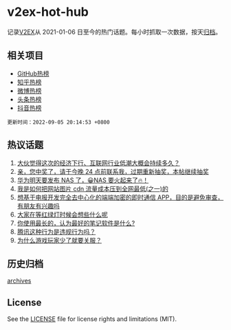 # v2ex-hot-hub

 记录[V2EX](https://www.v2ex.com/)从 2021-01-06 日至今的热门话题。每小时抓取一次数据，按天[归档](archives)。
 
 ## 相关项目

- [GitHub热榜](https://github.com/snaildev/github-hot-hub)
- [知乎热榜](https://github.com/snaildev/zhihu-hot-hub)
- [微博热榜](https://github.com/snaildev/weibo-hot-hub)
- [头条热榜](https://github.com/snaildev/toutiao-hot-hub)
- [抖音热榜](https://github.com/snaildev/douyin-hot-hub)


 `更新时间：2022-09-05 20:14:53 +0800`

## 热议话题

1. [大伙觉得这次的经济下行、互联网行业低潮大概会持续多久？](https://www.v2ex.com/t/877746)
1. [亲，您中奖了，请于今晚 24 点前联系我，过期重新抽奖，本帖继续抽奖](https://www.v2ex.com/t/877784)
1. [华为明天要发布 NAS 了，😀NAS 要火起来了🔥！](https://www.v2ex.com/t/877829)
1. [我是如何把网站图片 cdn 流量成本压到全网最低(之一)的](https://www.v2ex.com/t/877718)
1. [想基于电报开发完全去中心化的端端加密的即时通信 APP，目的是避免审查，有朋友有兴趣吗](https://www.v2ex.com/t/877787)
1. [大家在等红绿灯时候会想些什么呢](https://www.v2ex.com/t/877723)
1. [你使用最长的，认为最好的笔记软件是什么?](https://www.v2ex.com/t/877756)
1. [腾讯这种行为是违规行为吗？](https://www.v2ex.com/t/877717)
1. [为什么游戏玩家少了就要关服？](https://www.v2ex.com/t/877671)

## 历史归档

[archives](archives)

## License

See the [LICENSE](LICENSE) file for license rights and limitations (MIT).
